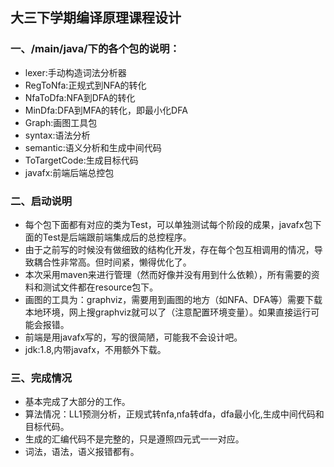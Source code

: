 
## 大三下学期编译原理课程设计

### 一、/main/java/下的各个包的说明：
- lexer:手动构造词法分析器
- RegToNfa:正规式到NFA的转化
- NfaToDfa:NFA到DFA的转化
- MinDfa:DFA到MFA的转化，即最小化DFA
- Graph:画图工具包
- syntax:语法分析
- semantic:语义分析和生成中间代码
- ToTargetCode:生成目标代码
- javafx:前端后端总控包


### 二、启动说明
- 每个包下面都有对应的类为Test，可以单独测试每个阶段的成果，javafx包下面的Test是后端跟前端集成后的总控程序。
- 由于之前写的时候没有做细致的结构化开发，存在每个包互相调用的情况，导致耦合性非常高。但时间紧，懒得优化了。
- 本次采用maven来进行管理（然而好像并没有用到什么依赖），所有需要的资料和测试文件都在resource包下。
- 画图的工具为：graphviz，需要用到画图的地方（如NFA、DFA等）需要下载本地环境，网上搜graphviz就可以了（注意配置环境变量）。如果直接运行可能会报错。
- 前端是用javafx写的，写的很简陋，可能我不会设计吧。
- jdk:1.8,内带javafx，不用额外下载。


### 三、完成情况
- 基本完成了大部分的工作。
- 算法情况：LL1预测分析，正规式转nfa,nfa转dfa，dfa最小化,生成中间代码和目标代码。
- 生成的汇编代码不是完整的，只是遵照四元式一一对应。
- 词法，语法，语义报错都有。





